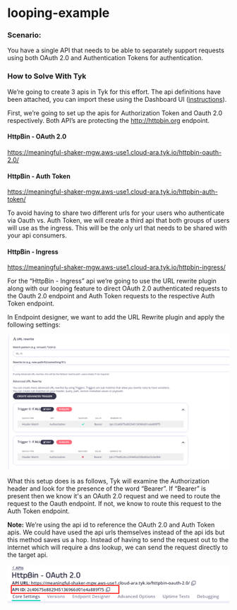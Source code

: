 # looping-example
### Scenario:
You have a single API that needs to be able to separately support requests using both OAuth 2.0 and Authentication Tokens for authentication.

### How to Solve With Tyk
We’re going to create 3 apis in Tyk for this effort.  The api definitions have been attached, you can import these using the Dashboard UI ([instructions](https://tyk.io/docs/tyk-configuration-reference/import-apis/#import-apis-via-the-dashboard)).

First, we’re going to set up the apis for Authorization Token and Oauth 2.0 respectively.  Both API’s are protecting the http://httpbin.org endpoint.

#### HttpBin - OAuth 2.0
https://meaningful-shaker-mgw.aws-use1.cloud-ara.tyk.io/httpbin-oauth-2.0/


#### HttpBin - Auth Token
https://meaningful-shaker-mgw.aws-use1.cloud-ara.tyk.io/httpbin-auth-token/


To avoid having to share two different urls for your users who authenticate via Oauth vs. Auth Token, we will create a third api that both groups of users will use as the ingress.  This will be the only url that needs to be shared with your api consumers.

#### HttpBin - Ingress
https://meaningful-shaker-mgw.aws-use1.cloud-ara.tyk.io/httpbin-ingress/


For the “HttpBin - Ingress” api we’re going to use the URL rewrite plugin along with our looping feature to direct OAuth 2.0 authenticated requests to the Oauth 2.0 endpoint and Auth Token requests to the respective Auth Token endpoint.

In Endpoint designer, we want to add the URL Rewrite plugin and apply the following settings:

![](/looping_url_rewrite.png)


What this setup does is as follows, Tyk will examine the Authorization header and look for the presence of the word “Bearer”.  If “Bearer” is present then we know it's an OAuth 2.0 request and we need to route the request to the Oauth endpoint.  If not, we know to route this request to the Auth Token endpoint.

**Note:** We’re using the api id to reference the OAuth 2.0 and Auth Token apis.  We could have used the api urls themselves instead of the api ids but this method saves us a hop.  Instead of having to send the request out to the internet which will require a dns lookup, we can send the request directly to the target api. 

![](/looping_api_id.png)

